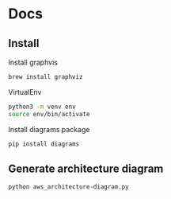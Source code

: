 # Docs

## Install

Install graphvis

```bash
brew install graphviz
```

VirtualEnv

```bash
python3 -m venv env
source env/bin/activate
```

Install diagrams package

```bash
pip install diagrams
```

## Generate architecture diagram

```bash
python aws_architecture-diagram.py
```
